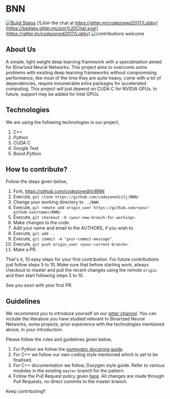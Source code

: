 BNN
===

[![Build Status](https://travis-ci.com/codezonediitj/BNN.svg?branch=master)](https://travis-ci.com/codezonediitj/BNN) [![Join the chat at https://gitter.im/codezoned2017/Lobby](https://badges.gitter.im/Join%20Chat.svg)](https://gitter.im/codezoned2017/Lobby) ![contributions welcome](https://img.shields.io/badge/contributions-welcome-brightgreen.svg?style=flat)

About Us
--------

A simple, light weight deep learning framework with a specialisation aimed for Binarized Neural Networks. 
This project aims to overcome some problems with existing deep learning frameworks without compromising performance, like most of the time they are quite heavy, come with a lot of dependencies, require innumerable extra packages for accelerated computing. This project will just depend on CUDA C for NVIDIA GPUs. In future, support may be added for Intel GPUs.

Technologies
------------

We are using the following technologies in our project,

1. C++
2. Python
3. CUDA C
4. Google Test
5. Boost.Python

How to contribute?
------------------

Follow the steps given below,

1. Fork, https://github.com/codezonediitj/BNN
2. Execute, `git clone https://github.com/codezonediitj/BNN/`
3. Change your working directory to `../BNN`.
4. Execute, `git remote add origin_user https://github.com/<your-github-username>/BNN/`
5. Execute, `git checkout -b <your-new-branch-for-working>`.
6. Make changes to the code.
7. Add your name and email to the AUTHORS, if you wish to.
8. Execute, `git add .`.
9. Execute, `git commit -m "your-commit-message"`.
10. Execute, `git push origin_user <your-current-branch>`.
11. Make a PR.

That's it, 10 easy steps for your first contribution. For future contributions just follow steps 5 to 10. Make sure that before starting work, always checkout to master and pull the recent changes using the remote `origin` and then start following steps 5 to 10.

See you soon with your first PR.

Guidelines
----------

We recommend you to introduce yourself on our [gitter channel](https://gitter.im/codezoned2017/Lobby). You can include the literature you have studied relevant to Binarized Neural Networks, some projects, prior experience with the technologies mentioned above, in your introduction.

Please follow the rules and guidelines given below,

1. For Python we follow the [numpydoc docstring guide](https://numpydoc.readthedocs.io/en/latest/format.html).
2. For C++ we follow our own coding style mentioned which is yet to be finalised.
3. For C++ documentation we follow, Doxygen style guide. Refer to various modules in the existing `master` branch for the pattern.
4. Follow the Pull Request policy given [here](https://github.com/codezonediitj/BNN/wiki/Pull-Request-Policy). All changes are made through Pull Requests, no direct commits to the master branch.

Keep contributing!!
